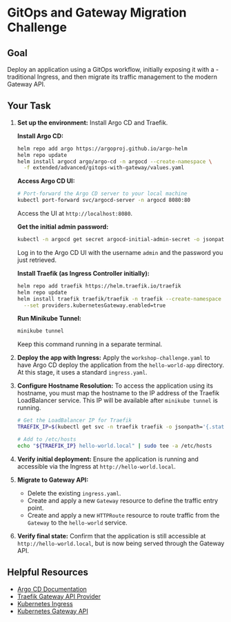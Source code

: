 # GitOps and Gateway Migration Challenge

## Goal

Deploy an application using a GitOps workflow, initially exposing it with a
-traditional Ingress, and then migrate its traffic management to the modern
Gateway API.

## Your Task

1. **Set up the environment:** Install Argo CD and Traefik.

    **Install Argo CD:**

    ```bash
    helm repo add argo https://argoproj.github.io/argo-helm
    helm repo update
    helm install argocd argo/argo-cd -n argocd --create-namespace \
      -f extended/advanced/gitops-with-gateway/values.yaml
    ```

    **Access Argo CD UI:**

    ```bash
    # Port-forward the Argo CD server to your local machine
    kubectl port-forward svc/argocd-server -n argocd 8080:80
    ```

    Access the UI at `http://localhost:8080`.

    **Get the initial admin password:**

    ```bash
    kubectl -n argocd get secret argocd-initial-admin-secret -o jsonpath="{.data.password}" | base64 -d
    ```

    Log in to the Argo CD UI with the username `admin` and the password you
    just retrieved.

    **Install Traefik (as Ingress Controller initially):**

    ```bash
    helm repo add traefik https://helm.traefik.io/traefik
    helm repo update
    helm install traefik traefik/traefik -n traefik --create-namespace \
      --set providers.kubernetesGateway.enabled=true
    ```

    **Run Minikube Tunnel:**

    ```bash
    minikube tunnel
    ```

    Keep this command running in a separate terminal.

2. **Deploy the app with Ingress:** Apply the `workshop-challenge.yaml` to
    have Argo CD deploy the application from the `hello-world-app`
    directory. At this stage, it uses a standard `ingress.yaml`.

3. **Configure Hostname Resolution:** To access the application using its
    hostname, you must map the hostname to the IP address of the Traefik
    LoadBalancer service. This IP will be available after `minikube tunnel`
    is running.

    ```bash
    # Get the LoadBalancer IP for Traefik
    TRAEFIK_IP=$(kubectl get svc -n traefik traefik -o jsonpath='{.status.loadBalancer.ingress[0].ip}')

    # Add to /etc/hosts
    echo "${TRAEFIK_IP} hello-world.local" | sudo tee -a /etc/hosts
    ```

4. **Verify initial deployment:** Ensure the application is running and
    accessible via the Ingress at `http://hello-world.local`.

5. **Migrate to Gateway API:**
    * Delete the existing `ingress.yaml`.
    * Create and apply a new `Gateway` resource to define the traffic
        entry point.
    * Create and apply a new `HTTPRoute` resource to route traffic from
        the `Gateway` to the `hello-world` service.

6. **Verify final state:** Confirm that the application is still accessible
    at `http://hello-world.local`, but is now being served through the
    Gateway API.

## Helpful Resources

* [Argo CD Documentation](https://argo-cd.readthedocs.io/en/stable/)
* [Traefik Gateway API Provider](https://doc.traefik.io/traefik/providers/kubernetes-gateway/)
* [Kubernetes Ingress](https://kubernetes.io/docs/concepts/services-networking/ingress/)
* [Kubernetes Gateway API](https://gateway-api.sigs.k8s.io/)

